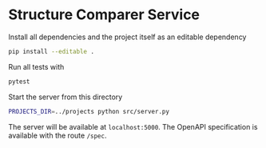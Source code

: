 # Structure Comparer Service

Install all dependencies and the project itself as an editable dependency

```bash
pip install --editable .
```

Run all tests with

```bash
pytest
```

Start the server from this directory

```bash
PROJECTS_DIR=../projects python src/server.py
```

The server will be available at `localhost:5000`. The OpenAPI specification is available with the route `/spec`.
